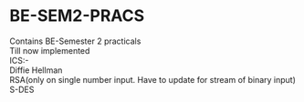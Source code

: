 # BE-SEM2-PRACS



Contains BE-Semester 2 practicals  
Till now implemented  
ICS:-  
Diffie Hellman  
RSA(only on single number input. Have to update for stream of binary input)  
S-DES
